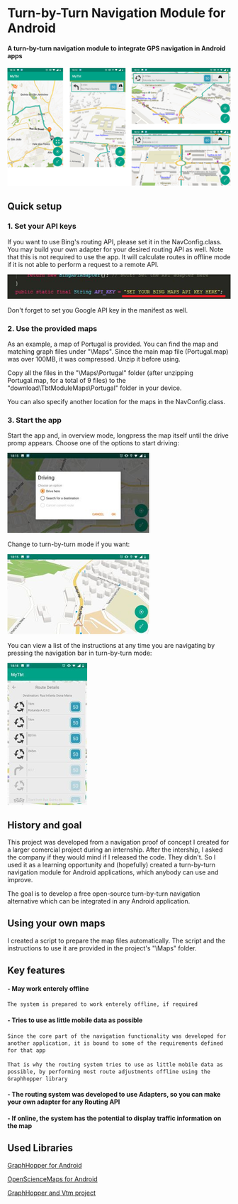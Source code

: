 # Turn-by-Turn Navigation Module for Android
#### A turn-by-turn navigation module to integrate GPS navigation in Android apps

![](Readme-imgs/preview.png)



## Quick setup
### 1. Set your API keys
If you want to use Bing's routing API, please set it in the NavConfig.class.
You may build your own adapter for your desired routing API as well.
Note that this is not required to use the app. It will calculate routes in offline mode if it is not able to perform a request to a remote API.

![](Readme-imgs/key.png)


Don't forget to set you Google API key in the manifest as well.


### 2. Use the provided maps
As an example, a map of Portugal is provided. You can find the map and matching graph files under "\Maps".
Since the main map file (Portugal.map) was over 100MB, it was compressed. Unzip it before using.

Copy all the files in the "\Maps\Portugal" folder (after unzipping Portugal.map, for a total of 9 files) to the "download\TbtModuleMaps\Portugal" folder in your device.

You can also specify another location for the maps in the NavConfig.class.


### 3. Start the app
Start the app and, in overview mode, longpress the map itself until the drive promp appears. Choose one of the options to start driving:

![](Readme-imgs/drive.jpg)


Change to turn-by-turn mode if you want:

![](Readme-imgs/tbt.jpg)


You can view a list of the instructions at any time you are navigating by pressing the navigation bar in turn-by-turn mode:

![](Readme-imgs/list.jpg)



## History and goal
This project was developed from a navigation proof of concept I created for a larger comercial project during an internship. After the intership, I asked the company if they would mind if I released the code. They didn't. So I used it as a learning opportunity and (hopefully) created a turn-by-turn navigation module for Android applications, which anybody can use and improve.

The goal is to develop a free open-source turn-by-turn navigation alternative which can be integrated in any Android application.


## Using your own maps
I created a script to prepare the map files automatically. The script and the instructions to use it are provided in the project's "\Maps" folder.


## Key features
#### - May work enterely offline

    The system is prepared to work enterely offline, if required
    
#### - Tries to use as little mobile data as possible

    Since the core part of the navigation functionality was developed for another application, it is bound to some of the requirements defined for that app
    
    That is why the routing system tries to use as little mobile data as possible, by performing most route adjustments offline using the Graphhopper library
    
#### - The routing system was developed to use Adapters, so you can make your own adapter for any Routing API

#### - If online, the system has the potential to display traffic information on the map



## Used Libraries
[GraphHopper for Android](https://github.com/graphhopper/graphhopper)
    
[OpenScienceMaps for Android](https://github.com/opensciencemap/vtm)

[GraphHopper and Vtm project](https://github.com/graphhopper/graphhopper/tree/master/android)
